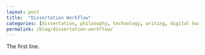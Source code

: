 ```yaml
---
layout: post
title:  "Dissertation Workflow"
categories: [dissertation, philosophy, technology, writing, digital humanities]
permalink: /blog/dissertation-workflow/
---
```


The first line.
